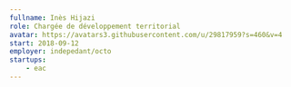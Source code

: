 ```yaml
---
fullname: Inès Hijazi
role: Chargée de développement territorial
avatar: https://avatars3.githubusercontent.com/u/29817959?s=460&v=4
start: 2018-09-12
employer: indepedant/octo
startups:
    - eac
---
```

